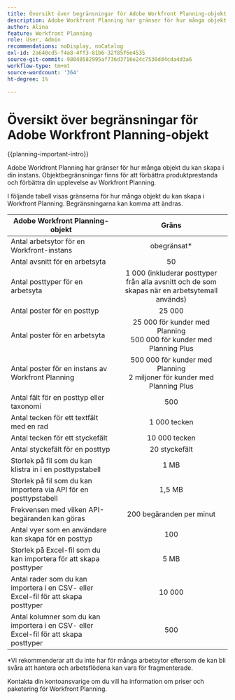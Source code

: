 ```yaml
---
title: Översikt över begränsningar för Adobe Workfront Planning-objekt
description: Adobe Workfront Planning har gränser för hur många objekt du kan skapa i din instans. Objektbegränsningar finns för att förbättra produktprestanda och förbättra din upplevelse av Workfront Planning.
author: Alina
feature: Workfront Planning
role: User, Admin
recommendations: noDisplay, noCatalog
exl-id: 2a640cd5-f4a8-4ff3-81b6-32f85f6e4535
source-git-commit: 98040582995af736d3716e24c7530dd4cda4d3a6
workflow-type: tm+mt
source-wordcount: '364'
ht-degree: 1%

---
```



# Översikt över begränsningar för Adobe Workfront Planning-objekt

<!--<span class="preview">The information on this page refers to functionality not yet generally available. It is available only in the Preview environment for all customers. After the monthly releases to Production, the same features are also available in the Production environment for customers who enabled fast releases. </span>   

<span class="preview">For information about fast releases, see [Enable or disable fast releases for your organization](/help/quicksilver/administration-and-setup/set-up-workfront/configure-system-defaults/enable-fast-release-process.md). </span>-->

{{planning-important-intro}}


Adobe Workfront Planning har gränser för hur många objekt du kan skapa i din instans. Objektbegränsningar finns för att förbättra produktprestanda och förbättra din upplevelse av Workfront Planning.

I följande tabell visas gränserna för hur många objekt du kan skapa i Workfront Planning. Begränsningarna kan komma att ändras.

| Adobe Workfront Planning-objekt | Gräns |
|-------------------------------------------------------------------------------|:---------------------------------------------------------------------------------------------------------------:|
| Antal arbetsytor för en Workfront-instans | obegränsat* |
| Antal avsnitt för en arbetsyta | 50 |
| Antal posttyper för en arbetsyta | 1 000 (inkluderar posttyper från alla avsnitt och de som skapas när en arbetsytemall används) |
| Antal poster för en posttyp | 25 000 |
| Antal poster för en arbetsyta | 25 000 för kunder med Planning <br> 500 000 för kunder med Planning Plus |
| Antal poster för en instans av Workfront Planning | 500 000 för kunder med Planning <br>2 miljoner för kunder med Planning Plus |
| Antal fält för en posttyp eller taxonomi | 500 |
| Antal tecken för ett textfält med en rad | 1 000 tecken |
| Antal tecken för ett styckefält | 10 000 tecken |
| Antal styckefält för en posttyp | 20 styckefält |
| Storlek på fil som du kan klistra in i en posttypstabell | 1 MB |
| Storlek på fil som du kan importera via API för en posttypstabell | 1,5 MB |
| Frekvensen med vilken API-begäranden kan göras | 200 begäranden per minut |
| Antal vyer som en användare kan skapa för en posttyp | 100 |
| Storlek på Excel-fil som du kan importera för att skapa posttyper | 5 MB |
| Antal rader som du kan importera i en CSV- eller Excel-fil för att skapa posttyper | 10 000 |
| Antal kolumner som du kan importera i en CSV- eller Excel-fil för att skapa posttyper | 500 |

*Vi rekommenderar att du inte har för många arbetsytor eftersom de kan bli svåra att hantera och arbetsflödena kan vara för fragmenterade.

Kontakta din kontoansvarige om du vill ha information om priser och paketering för Workfront Planning.

<!--
****************KEEP THIS COMMENTED OUT:

**This functionality has been temporarily removed and it will be available at a later date.**********************
-->


<!--OLD limitations (before GA:)

|       Adobe Workfront Planning  object                                                          |                                                        Limit                                                    |
|-------------------------------------------------------------------------------|:---------------------------------------------------------------------------------------------------------------:|
|     Number of Workspaces for one Workfront instance                                      |   1,000                                                                                                         |
|     Number of sections for one workspace                                      |   50                                                                                                         |
|     Number of Record Types for one workspace                                            |   1,000 (this includes record types from all sections and those that are created when using a workspace template)  |
|     Number of records for one record type                                               |   50,000                                                                                                        |
|     Number of fields for one record type or taxonomy                            |   500                                                                                                           |
|     Number of characters for a text field                                                               |   1,000 characters                                                                                              |
|     Size of file that you can paste in a record type table                    |   1MB                                                                                                           |
|     Size of file that you can import through the API for a record type table  |   1.5MB                                                                                                         |
|     The rate at which API requests can be made                                    |   200 requests per minute                                                                                       |
| Number of views one user can create for one record type | 100 |

-->
<!--| Size of CSV of Excel file you can import* | 5MB |-->

<!--[!IMPORTANT]
>
>*This functionality has been temporarily removed and it will be available at a later date.-->
